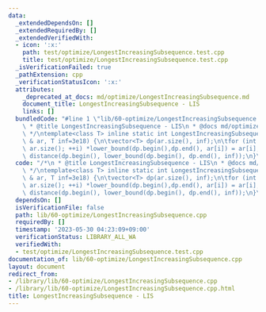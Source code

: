 ```yaml
---
data:
  _extendedDependsOn: []
  _extendedRequiredBy: []
  _extendedVerifiedWith:
  - icon: ':x:'
    path: test/optimize/LongestIncreasingSubsequence.test.cpp
    title: test/optimize/LongestIncreasingSubsequence.test.cpp
  _isVerificationFailed: true
  _pathExtension: cpp
  _verificationStatusIcon: ':x:'
  attributes:
    _deprecated_at_docs: md/optimize/LongestIncreasingSubsequence.md
    document_title: LongestIncreasingSubsequence - LIS
    links: []
  bundledCode: "#line 1 \"lib/60-optimize/LongestIncreasingSubsequence.cpp\"\n/*\n\
    \ * @title LongestIncreasingSubsequence - LIS\n * @docs md/optimize/LongestIncreasingSubsequence.md\n\
    \ */\ntemplate<class T> inline static int LongestIncreasingSubsequence(const vector<T>\
    \ & ar, T inf=3e18) {\n\tvector<T> dp(ar.size(), inf);\n\tfor (int i = 0; i <\
    \ ar.size(); ++i) *lower_bound(dp.begin(),dp.end(), ar[i]) = ar[i];\n\treturn\
    \ distance(dp.begin(), lower_bound(dp.begin(), dp.end(), inf));\n}\n"
  code: "/*\n * @title LongestIncreasingSubsequence - LIS\n * @docs md/optimize/LongestIncreasingSubsequence.md\n\
    \ */\ntemplate<class T> inline static int LongestIncreasingSubsequence(const vector<T>\
    \ & ar, T inf=3e18) {\n\tvector<T> dp(ar.size(), inf);\n\tfor (int i = 0; i <\
    \ ar.size(); ++i) *lower_bound(dp.begin(),dp.end(), ar[i]) = ar[i];\n\treturn\
    \ distance(dp.begin(), lower_bound(dp.begin(), dp.end(), inf));\n}\n"
  dependsOn: []
  isVerificationFile: false
  path: lib/60-optimize/LongestIncreasingSubsequence.cpp
  requiredBy: []
  timestamp: '2023-05-30 04:23:09+09:00'
  verificationStatus: LIBRARY_ALL_WA
  verifiedWith:
  - test/optimize/LongestIncreasingSubsequence.test.cpp
documentation_of: lib/60-optimize/LongestIncreasingSubsequence.cpp
layout: document
redirect_from:
- /library/lib/60-optimize/LongestIncreasingSubsequence.cpp
- /library/lib/60-optimize/LongestIncreasingSubsequence.cpp.html
title: LongestIncreasingSubsequence - LIS
---
```

